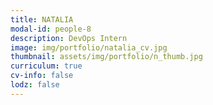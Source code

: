 ```yaml
---
title: NATALIA 
modal-id: people-8
description: DevOps Intern
image: img/portfolio/natalia_cv.jpg
thumbnail: assets/img/portfolio/n_thumb.jpg
curriculum: true
cv-info: false
lodz: false
---
```

